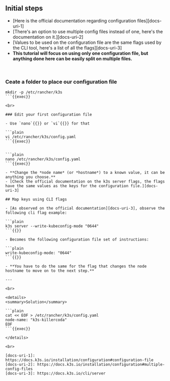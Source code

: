 ## Initial steps

- [Here is the official documentation regarding configuration files][docs-uri-1]
- [There's an option to use multiple config files instead of one, here's the documentation on it.][docs-uri-2]
- [Values to be used on the configuration file are the same flags used by the CLI tool, here's a list of all the flags][docs-uri-3]
- **This tutorial will focus on using only one configuration file, but anything done here can be easily split on multiple files.**

<br>

### Ceate a folder to place our configuration file

```plain
mkdir -p /etc/rancher/k3s
```{{exec}}

<br>

### Edit your first configuration file

- Use `nano`{{}} or `vi`{{}} for that

```plain
vi /etc/rancher/k3s/config.yaml
```{{exec}}


```plain
nano /etc/rancher/k3s/config.yaml
```{{exec}}

- **Change the *node name* (or *hostname*) to a known value, it can be anything you choose.**
- [Check the official documentation on the k3s server flags, the flags have the same values as the keys for the configuration file.][docs-uri-3]

## Map keys using CLI flags

- [As observed on the official documentation][docs-uri-3], observe the following cli flag example:

```plain
k3s server --write-kubeconfig-mode "0644"
```{{}}

- Becomes the following configuration file set of instructions:

```plain
write-kubeconfig-mode: "0644"
```{{}}

- **You have to do the same for the flag that changes the node hostname to move on to the next step.**

---

<br>

<details>
<summary>Solution</summary>

```plain
cat << EOF > /etc/rancher/k3s/config.yaml
node-name: "k3s-killercoda"
EOF
```{{exec}}

</details>

<br>

[docs-uri-1]: https://docs.k3s.io/installation/configuration#configuration-file
[docs-uri-2]: https://docs.k3s.io/installation/configuration#multiple-config-files
[docs-uri-3]: https://docs.k3s.io/cli/server